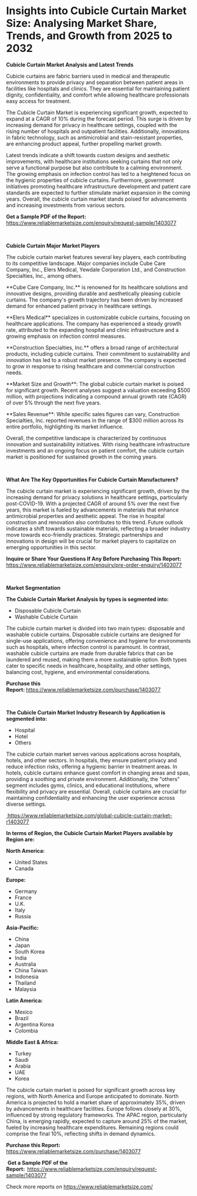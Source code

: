<p><h1>Insights into Cubicle Curtain Market Size: Analysing Market Share, Trends, and Growth from 2025 to 2032</h1></p><p><strong>Cubicle Curtain Market Analysis and Latest Trends</strong></p>
<p><p>Cubicle curtains are fabric barriers used in medical and therapeutic environments to provide privacy and separation between patient areas in facilities like hospitals and clinics. They are essential for maintaining patient dignity, confidentiality, and comfort while allowing healthcare professionals easy access for treatment.</p><p>The Cubicle Curtain Market is experiencing significant growth, expected to expand at a CAGR of 10% during the forecast period. This surge is driven by increasing demand for privacy in healthcare settings, coupled with the rising number of hospitals and outpatient facilities. Additionally, innovations in fabric technology, such as antimicrobial and stain-resistant properties, are enhancing product appeal, further propelling market growth.</p><p>Latest trends indicate a shift towards custom designs and aesthetic improvements, with healthcare institutions seeking curtains that not only serve a functional purpose but also contribute to a calming environment. The growing emphasis on infection control has led to a heightened focus on the hygienic properties of cubicle curtains. Furthermore, government initiatives promoting healthcare infrastructure development and patient care standards are expected to further stimulate market expansion in the coming years. Overall, the cubicle curtain market stands poised for advancements and increasing investments from various sectors.</p></p>
<p><strong>Get a Sample PDF of the Report:&nbsp;</strong> <a href="https://www.reliablemarketsize.com/enquiry/request-sample/1403077?utm_campaign=2628&utm_medium=2&utm_source=Github&utm_content=ia&utm_term=28032025&utm_id=cubicle-curtain">https://www.reliablemarketsize.com/enquiry/request-sample/1403077</a></p>
<p>&nbsp;</p>
<p><strong>Cubicle Curtain Major Market Players</strong></p>
<p><p>The cubicle curtain market features several key players, each contributing to its competitive landscape. Major companies include Cube Care Company, Inc., Elers Medical, Yewdale Corporation Ltd., and Construction Specialties, Inc., among others.</p><p>**Cube Care Company, Inc.** is renowned for its healthcare solutions and innovative designs, providing durable and aesthetically pleasing cubicle curtains. The company's growth trajectory has been driven by increased demand for enhanced patient privacy in healthcare settings. </p><p>**Elers Medical** specializes in customizable cubicle curtains, focusing on healthcare applications. The company has experienced a steady growth rate, attributed to the expanding hospital and clinic infrastructure and a growing emphasis on infection control measures.</p><p>**Construction Specialties, Inc.** offers a broad range of architectural products, including cubicle curtains. Their commitment to sustainability and innovation has led to a robust market presence. The company is expected to grow in response to rising healthcare and commercial construction needs.</p><p>**Market Size and Growth**: The global cubicle curtain market is poised for significant growth. Recent analyses suggest a valuation exceeding $500 million, with projections indicating a compound annual growth rate (CAGR) of over 5% through the next five years. </p><p>**Sales Revenue**: While specific sales figures can vary, Construction Specialties, Inc. reported revenues in the range of $300 million across its entire portfolio, highlighting its market influence.</p><p>Overall, the competitive landscape is characterized by continuous innovation and sustainability initiatives. With rising healthcare infrastructure investments and an ongoing focus on patient comfort, the cubicle curtain market is positioned for sustained growth in the coming years.</p></p>
<p>&nbsp;</p>
<p><strong>What Are The Key Opportunities For Cubicle Curtain Manufacturers?</strong></p>
<p><p>The cubicle curtain market is experiencing significant growth, driven by the increasing demand for privacy solutions in healthcare settings, particularly post-COVID-19. With a projected CAGR of around 5% over the next five years, this market is fueled by advancements in materials that enhance antimicrobial properties and aesthetic appeal. The rise in hospital construction and renovation also contributes to this trend. Future outlook indicates a shift towards sustainable materials, reflecting a broader industry move towards eco-friendly practices. Strategic partnerships and innovations in design will be crucial for market players to capitalize on emerging opportunities in this sector.</p></p>
<p><strong>Inquire or Share Your Questions If Any Before Purchasing This Report:</strong> <a href="https://www.reliablemarketsize.com/enquiry/pre-order-enquiry/1403077?utm_campaign=2628&utm_medium=2&utm_source=Github&utm_content=ia&utm_term=28032025&utm_id=cubicle-curtain">https://www.reliablemarketsize.com/enquiry/pre-order-enquiry/1403077</a></p>
<p>&nbsp;</p>
<p><strong>Market Segmentation</strong></p>
<p><strong>The Cubicle Curtain Market Analysis by types is segmented into:</strong></p>
<p><ul><li>Disposable Cubicle Curtain</li><li>Washable Cubicle Curtain</li></ul></p>
<p><p>The cubicle curtain market is divided into two main types: disposable and washable cubicle curtains. Disposable cubicle curtains are designed for single-use applications, offering convenience and hygiene for environments such as hospitals, where infection control is paramount. In contrast, washable cubicle curtains are made from durable fabrics that can be laundered and reused, making them a more sustainable option. Both types cater to specific needs in healthcare, hospitality, and other settings, balancing cost, hygiene, and environmental considerations.</p></p>
<p><strong>Purchase this Report:&nbsp;</strong><a href="https://www.reliablemarketsize.com/purchase/1403077?utm_campaign=2628&utm_medium=2&utm_source=Github&utm_content=ia&utm_term=28032025&utm_id=cubicle-curtain">https://www.reliablemarketsize.com/purchase/1403077</a></p>
<p>&nbsp;</p>
<p><strong>The Cubicle Curtain Market Industry Research by Application is segmented into:</strong></p>
<p><ul><li>Hospital</li><li>Hotel</li><li>Others</li></ul></p>
<p><p>The cubicle curtain market serves various applications across hospitals, hotels, and other sectors. In hospitals, they ensure patient privacy and reduce infection risks, offering a hygienic barrier in treatment areas. In hotels, cubicle curtains enhance guest comfort in changing areas and spas, providing a soothing and private environment. Additionally, the "others" segment includes gyms, clinics, and educational institutions, where flexibility and privacy are essential. Overall, cubicle curtains are crucial for maintaining confidentiality and enhancing the user experience across diverse settings.</p></p>
<p><a href="https://www.reliablemarketsize.com/global-cubicle-curtain-market-r1403077?utm_campaign=2628&utm_medium=2&utm_source=Github&utm_content=ia&utm_term=28032025&utm_id=cubicle-curtain">&nbsp;https://www.reliablemarketsize.com/global-cubicle-curtain-market-r1403077</a></p>
<p><strong>In terms of Region, the Cubicle Curtain Market Players available by Region are:</strong></p>
<p>
    <p> <strong> North America: </strong>
        <ul>
            <li>United States</li>
            <li>Canada</li>
        </ul>
        </p> 
    <p> <strong> Europe: </strong>
        <ul>
            <li>Germany</li>
            <li>France</li>
            <li>U.K.</li>
            <li>Italy</li>
            <li>Russia</li>
        </ul>
        </p> 
    <p> <strong> Asia-Pacific: </strong>
        <ul>
            <li>China</li>
            <li>Japan</li>
            <li>South Korea</li>
            <li>India</li>
            <li>Australia</li>
            <li>China Taiwan</li>
            <li>Indonesia</li>
            <li>Thailand</li>
            <li>Malaysia</li>
        </ul>
        </p> 
    <p> <strong> Latin America: </strong>
        <ul>
            <li>Mexico</li>
            <li>Brazil</li>
            <li>Argentina Korea</li>
            <li>Colombia</li>
        </ul>
        </p> 
    <p> <strong> Middle East & Africa: </strong>
        <ul>
            <li>Turkey</li>
            <li>Saudi</li>
            <li>Arabia</li>
            <li>UAE</li>
            <li>Korea</li>
        </ul>
    </p>
    </p>
<p><p>The cubicle curtain market is poised for significant growth across key regions, with North America and Europe anticipated to dominate. North America is projected to hold a market share of approximately 35%, driven by advancements in healthcare facilities. Europe follows closely at 30%, influenced by strong regulatory frameworks. The APAC region, particularly China, is emerging rapidly, expected to capture around 25% of the market, fueled by increasing healthcare expenditures. Remaining regions could comprise the final 10%, reflecting shifts in demand dynamics.</p></p>
<p><strong>Purchase this Report: </strong><a href="https://www.reliablemarketsize.com/purchase/1403077?utm_campaign=2628&utm_medium=2&utm_source=Github&utm_content=ia&utm_term=28032025&utm_id=cubicle-curtain">https://www.reliablemarketsize.com/purchase/1403077</a></p>
<p>&nbsp;<strong>Get a Sample PDF of the Report:&nbsp;&nbsp;</strong><a href="https://www.reliablemarketsize.com/enquiry/request-sample/1403077?utm_campaign=2628&utm_medium=2&utm_source=Github&utm_content=ia&utm_term=28032025&utm_id=cubicle-curtain">https://www.reliablemarketsize.com/enquiry/request-sample/1403077</a></p>
<p><strong></strong></p>
<p>Check more reports on <a href="https://www.reliablemarketsize.com/?utm_campaign=2628&utm_medium=2&utm_source=Github&utm_content=ia&utm_term=28032025&utm_id=cubicle-curtain">https://www.reliablemarketsize.com/</a></p>